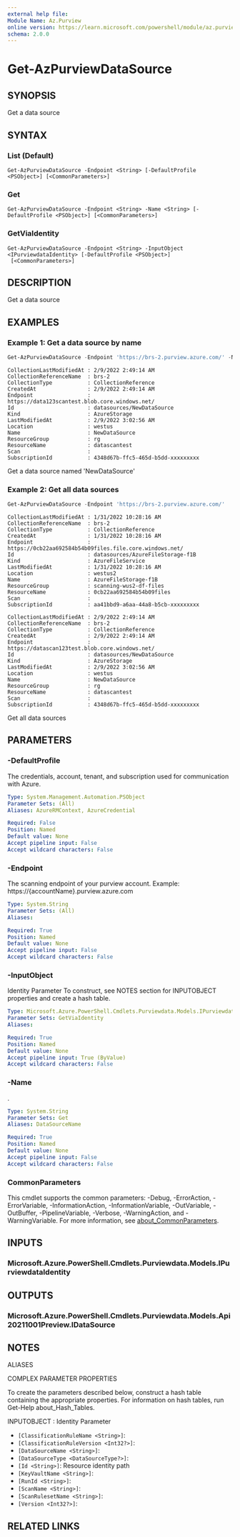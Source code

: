 ```yaml
---
external help file:
Module Name: Az.Purview
online version: https://learn.microsoft.com/powershell/module/az.purview/get-azpurviewdatasource
schema: 2.0.0
---
```


# Get-AzPurviewDataSource

## SYNOPSIS
Get a data source

## SYNTAX

### List (Default)
```
Get-AzPurviewDataSource -Endpoint <String> [-DefaultProfile <PSObject>] [<CommonParameters>]
```

### Get
```
Get-AzPurviewDataSource -Endpoint <String> -Name <String> [-DefaultProfile <PSObject>] [<CommonParameters>]
```

### GetViaIdentity
```
Get-AzPurviewDataSource -Endpoint <String> -InputObject <IPurviewdataIdentity> [-DefaultProfile <PSObject>]
 [<CommonParameters>]
```

## DESCRIPTION
Get a data source

## EXAMPLES

### Example 1: Get a data source by name
```powershell
Get-AzPurviewDataSource -Endpoint 'https://brs-2.purview.azure.com/' -Name 'NewDataSource'
```

```output
CollectionLastModifiedAt : 2/9/2022 2:49:14 AM
CollectionReferenceName  : brs-2
CollectionType           : CollectionReference
CreatedAt                : 2/9/2022 2:49:14 AM
Endpoint                 : https://data123scantest.blob.core.windows.net/
Id                       : datasources/NewDataSource
Kind                     : AzureStorage
LastModifiedAt           : 2/9/2022 3:02:56 AM
Location                 : westus
Name                     : NewDataSource
ResourceGroup            : rg
ResourceName             : datascantest
Scan                     :
SubscriptionId           : 4348d67b-ffc5-465d-b5dd-xxxxxxxxx
```

Get a data source named 'NewDataSource'

### Example 2: Get all data sources
```powershell
Get-AzPurviewDataSource -Endpoint 'https://brs-2.purview.azure.com/'
```

```output
CollectionLastModifiedAt : 1/31/2022 10:28:16 AM
CollectionReferenceName  : brs-2
CollectionType           : CollectionReference
CreatedAt                : 1/31/2022 10:28:16 AM
Endpoint                 : https://0cb22aa692584b54b09files.file.core.windows.net/
Id                       : datasources/AzureFileStorage-f1B
Kind                     : AzureFileService
LastModifiedAt           : 1/31/2022 10:28:16 AM
Location                 : westus2
Name                     : AzureFileStorage-f1B
ResourceGroup            : scanning-wus2-df-files
ResourceName             : 0cb22aa692584b54b09files
Scan                     :
SubscriptionId           : aa41bbd9-a6aa-44a8-b5cb-xxxxxxxxx

CollectionLastModifiedAt : 2/9/2022 2:49:14 AM
CollectionReferenceName  : brs-2
CollectionType           : CollectionReference
CreatedAt                : 2/9/2022 2:49:14 AM
Endpoint                 : https://datascan123test.blob.core.windows.net/
Id                       : datasources/NewDataSource
Kind                     : AzureStorage
LastModifiedAt           : 2/9/2022 3:02:56 AM
Location                 : westus
Name                     : NewDataSource
ResourceGroup            : rg
ResourceName             : datascantest
Scan                     :
SubscriptionId           : 4348d67b-ffc5-465d-b5dd-xxxxxxxxx
```

Get all data sources

## PARAMETERS

### -DefaultProfile
The credentials, account, tenant, and subscription used for communication with Azure.

```yaml
Type: System.Management.Automation.PSObject
Parameter Sets: (All)
Aliases: AzureRMContext, AzureCredential

Required: False
Position: Named
Default value: None
Accept pipeline input: False
Accept wildcard characters: False
```

### -Endpoint
The scanning endpoint of your purview account.
Example: https://{accountName}.purview.azure.com

```yaml
Type: System.String
Parameter Sets: (All)
Aliases:

Required: True
Position: Named
Default value: None
Accept pipeline input: False
Accept wildcard characters: False
```

### -InputObject
Identity Parameter
To construct, see NOTES section for INPUTOBJECT properties and create a hash table.

```yaml
Type: Microsoft.Azure.PowerShell.Cmdlets.Purviewdata.Models.IPurviewdataIdentity
Parameter Sets: GetViaIdentity
Aliases:

Required: True
Position: Named
Default value: None
Accept pipeline input: True (ByValue)
Accept wildcard characters: False
```

### -Name
.

```yaml
Type: System.String
Parameter Sets: Get
Aliases: DataSourceName

Required: True
Position: Named
Default value: None
Accept pipeline input: False
Accept wildcard characters: False
```

### CommonParameters
This cmdlet supports the common parameters: -Debug, -ErrorAction, -ErrorVariable, -InformationAction, -InformationVariable, -OutVariable, -OutBuffer, -PipelineVariable, -Verbose, -WarningAction, and -WarningVariable. For more information, see [about_CommonParameters](http://go.microsoft.com/fwlink/?LinkID=113216).

## INPUTS

### Microsoft.Azure.PowerShell.Cmdlets.Purviewdata.Models.IPurviewdataIdentity

## OUTPUTS

### Microsoft.Azure.PowerShell.Cmdlets.Purviewdata.Models.Api20211001Preview.IDataSource

## NOTES

ALIASES

COMPLEX PARAMETER PROPERTIES

To create the parameters described below, construct a hash table containing the appropriate properties. For information on hash tables, run Get-Help about_Hash_Tables.


INPUTOBJECT <IPurviewdataIdentity>: Identity Parameter
  - `[ClassificationRuleName <String>]`: 
  - `[ClassificationRuleVersion <Int32?>]`: 
  - `[DataSourceName <String>]`: 
  - `[DataSourceType <DataSourceType?>]`: 
  - `[Id <String>]`: Resource identity path
  - `[KeyVaultName <String>]`: 
  - `[RunId <String>]`: 
  - `[ScanName <String>]`: 
  - `[ScanRulesetName <String>]`: 
  - `[Version <Int32?>]`: 

## RELATED LINKS

